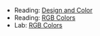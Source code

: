 * Reading: [Design and Color](../readings/design-and-color-reading.html)
* Reading: [RGB Colors](../readings/rgb-early-reading.html)
* Lab: [RGB Colors](../labs/rgb-early-lab.html)
